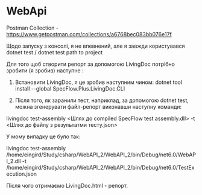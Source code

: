 # WebApi
Postman Collection - https://www.getpostman.com/collections/a6768bec083bb076e17f

Щодо запуску з консолі, я не впевнений, але я завжди користувався dotnet test / dotnet test path to project

Для того щоб створити репорт за допомогою LivingDoc потрібно зробити (я зробив) наступне :

1) Встановити LivingDoc, я це зробив наступним чином: dotnet tool install --global SpecFlow.Plus.LivingDoc.CLI

2) Після того, як заранили тест, наприклад, за допомогою dotnet test, можна згенерувати файл-репорт виконавши наступну команди:

livingdoc test-assembly <Шлях до compiled SpecFlow test assembly.dll> -t <Шлях до файлу з результатми тесту.json>

У мому випадку це було так:

livingdoc test-assembly /home/eingird/Study/csharp/WebAPI_2/WebAPI_2/bin/Debug/net6.0/WebAPI_2.dll -t /home/eingird/Study/csharp/WebAPI_2/WebAPI_2/bin/Debug/net6.0/TestExecution.json

Після чого отримаємо LivingDoc.html - репорт.



